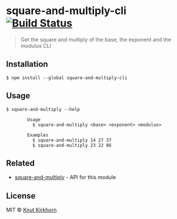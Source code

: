 # square-and-multiply-cli [![Build Status](https://travis-ci.org/Knutakir/square-and-multiply-cli.svg?branch=main)](https://travis-ci.org/Knutakir/square-and-multiply-cli)
> Get the square and multiply of the base, the exponent and the modulus CLI

## Installation
```
$ npm install --global square-and-multiply-cli
```

## Usage
```
$ square-and-multiply --help

        Usage
          $ square-and-multiply <base> <exponent> <modulus>
        
        Examples
          $ square-and-multiply 14 27 37
          $ square-and-multiply 23 22 86
```

## Related
- [square-and-multiply](https://github.com/Knutakir/square-and-multiply) - API for this module

## License
MIT © [Knut Kirkhorn](LICENSE)
